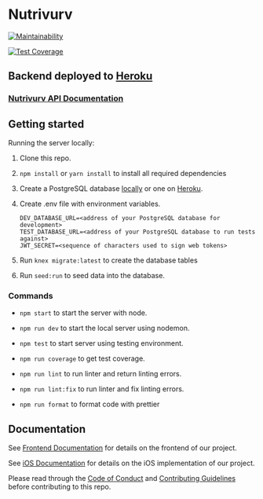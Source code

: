# Nutrivurv

[![Maintainability](https://api.codeclimate.com/v1/badges/9ac982aab59ee2c30f71/maintainability)](https://codeclimate.com/github/Lambda-School-Labs/nutrition-tracker-be-pt7/maintainability)

[![Test Coverage](https://api.codeclimate.com/v1/badges/9ac982aab59ee2c30f71/test_coverage)](https://codeclimate.com/github/Lambda-School-Labs/nutrition-tracker-be-pt7/test_coverage)

## Backend deployed to [Heroku](https://nutrivurv-be.herokuapp.com/)

### [Nutrivurv API Documentation](./docs/api_documentation.md)

## Getting started

Running the server locally:

1. Clone this repo.
2. `npm install` or `yarn install` to install all required dependencies
3. Create a PostgreSQL database [locally](https://www.postgresqltutorial.com/install-postgresql/) or one on [Heroku](https://dev.to/prisma/how-to-setup-a-free-postgresql-database-on-heroku-1dc1).

4. Create .env file with environment variables.
    ```
    DEV_DATABASE_URL=<address of your PostgreSQL database for development>
    TEST_DATABASE_URL=<address of your PostgreSQL database to run tests against>
    JWT_SECRET=<sequence of characters used to sign web tokens>
    ```
5. Run `knex migrate:latest` to create the database tables
6. Run `seed:run` to seed data into the database.

### Commands

- `npm start` to start the server with node.

- `npm run dev` to start the local server using nodemon.

- `npm test` to start server using testing environment.

- `npm run coverage` to get test coverage.

- `npm run lint` to run linter and return linting errors.

- `npm run lint:fix` to run linter and fix linting errors.

- `npm run format` to format code with prettier

## Documentation

See [Frontend Documentation](https://github.com/Lambda-School-Labs/nutrition-tracker-fe-pt7/blob/master/README.md) for details on the frontend of our project.

See [iOS Documentation](https://github.com/Lambda-School-Labs/nutrition-tracker-ios-pt7/blob/master/README.md) for details on the iOS implementation of our project.

Please read through the [Code of Conduct](./docs/code_of_conduct.md) and [Contributing Guidelines](./docs/contributing.md) before contributing to this repo.
